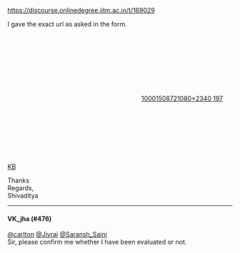 https://discourse.onlinedegree.iitm.ac.in/t/169029

I gave the exact url as asked in the form.<br/>
<div class="lightbox-wrapper"><a class="lightbox" data-download-href="/uploads/short-url/wlIgiVC01SO4Caus31j956CHmc5.jpeg?dl=1" href="https://europe1.discourse-cdn.com/flex013/uploads/iitm/original/3X/e/2/e2b9ee41bd014af9ee0f93bb1e327c6d4a69904d.jpeg" rel="noopener nofollow ugc" title="1000150872"><div class="meta"><svg aria-hidden="true" class="fa d-icon d-icon-far-image svg-icon"><use href="#far-image"></use></svg><span class="filename">1000150872</span><span class="informations">1080×2340 197 KB</span><svg aria-hidden="true" class="fa d-icon d-icon-discourse-expand svg-icon"><use href="#discourse-expand"></use></svg></div></a></div></p>
<p>Thanks<br/>
Regards,<br/>
Shivaditya</p><hr>

<h4>VK_jha (#476)</h4>
<p><a class="mention" href="/u/carlton">@carlton</a> <a class="mention" href="/u/jivraj">@Jivraj</a> <a class="mention" href="/u/saransh_saini">@Saransh_Saini</a><br/>
Sir, please confirm me whether I have been evaluated or not.